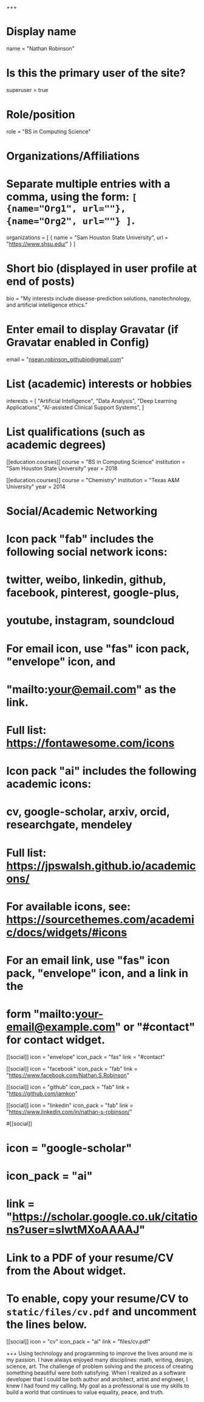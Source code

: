 +++
# Display name
name = "Nathan Robinson"

# Is this the primary user of the site?
superuser = true

# Role/position
role = "BS in Computing Science"

# Organizations/Affiliations
#   Separate multiple entries with a comma, using the form: `[ {name="Org1", url=""}, {name="Org2", url=""} ]`.
organizations = [ { name = "Sam Houston State University", url = "https://www.shsu.edu/" } ]

# Short bio (displayed in user profile at end of posts)
bio = "My interests include disease-prediction solutions, nanotechnology, and artificial intelligence ethics."

# Enter email to display Gravatar (if Gravatar enabled in Config)
email = "nsean.robinson_githubio@gmail.com"

# List (academic) interests or hobbies
interests = [
  "Artificial Intelligence",
  "Data Analysis",
  "Deep Learning Applications",
  "AI-assisted Clinical Support Systems",
]

# List qualifications (such as academic degrees)
[[education.courses]]
  course = "BS in Computing Science"
  institution = "Sam Houston State University"
  year = 2018

[[education.courses]]
  course = "Chemistry"
  institution = "Texas A&M University"
  year = 2014

# Social/Academic Networking
# Icon pack "fab" includes the following social network icons:
#   twitter, weibo, linkedin, github, facebook, pinterest, google-plus,
#   youtube, instagram, soundcloud
#   For email icon, use "fas" icon pack, "envelope" icon, and
#   "mailto:your@email.com" as the link.
#   Full list: https://fontawesome.com/icons
#
# Icon pack "ai" includes the following academic icons:
#   cv, google-scholar, arxiv, orcid, researchgate, mendeley
#   Full list: https://jpswalsh.github.io/academicons/

# For available icons, see: https://sourcethemes.com/academic/docs/widgets/#icons
#   For an email link, use "fas" icon pack, "envelope" icon, and a link in the
#   form "mailto:your-email@example.com" or "#contact" for contact widget.

[[social]]
  icon = "envelope"
  icon_pack = "fas"
  link = "#contact"

[[social]]
  icon = "facebook"
  icon_pack = "fab"
  link = "https://www.facebook.com/Nathan.S.Robinson"

[[social]]
  icon = "github"
  icon_pack = "fab"
  link = "https://github.com/iamkon"

[[social]]
  icon = "linkedin"
  icon_pack = "fab"
  link = "https://www.linkedin.com/in/nathan-s-robinson/"

#[[social]]
#  icon = "google-scholar"
#  icon_pack = "ai"
#  link = "https://scholar.google.co.uk/citations?user=sIwtMXoAAAAJ"

# Link to a PDF of your resume/CV from the About widget.
# To enable, copy your resume/CV to `static/files/cv.pdf` and uncomment the lines below.
[[social]]
  icon = "cv"
  icon_pack = "ai"
  link = "files/cv.pdf"

+++
Using technology and programming to improve the lives around me is my passion. I have always enjoyed many disciplines: math, writing, design, science, art. The challenge of problem solving and the process of creating something beautiful were both satisfying. When I realized as a software developer that I could be both author and architect, artist and engineer, I knew I had found my calling. My goal as a professional is use my skills to build a world that continues to value equality, peace, and truth.


  